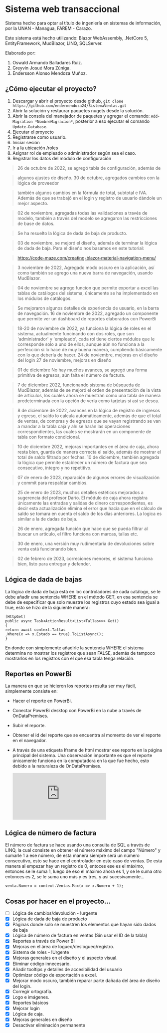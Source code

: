 # Sistema web transaccional

Sistema hecho para optar al título de ingeniería en sistemas de información, por la UNAN - Managua, FAREM - Carazo.

Este sistema está hecho utilizando: Blazor WebAssembly, .NetCore 5, EntityFramework, MudBlazor, LINQ, SQLServer.

Elaborado por:

1. Oswald Armando Balladares Ruiz.
2. Greyvin Josué Mora Zúniga.
3. Endersson Alonso Mendoza Muñoz.

## ¿Cómo ejecutar el proyecto?

1. Descargar y abrir el proyecto desde github, `git clone https://github.com/endermendoza24/SistemaVentas.git`
2. Abrir la solución y restaurar paquetes nugets desde la solución.
3. Abrir la consola del manejador de paquetes y agregar el comando: `Add-Migration *NombreMigracion*`, posterior a eso ejecutar el comando `Update-Database`.
4. Ejecutar el proyecto
5. Registrarse como usuario.
6. Iniciar sesión
7. Ir a la ubicación /roles
8. Asignar rol de empleado o administrador según sea el caso.
9. Registrar los datos del módulo de configuración

> 26 de octubre de 2022, se agregó tabla de configuración, además de

> algunos ajustes de diseño.
> 30 de octubre, agregados cambios con la lógica de proveedor

> también algunos cambios en la fórmula de total, subtotal e IVA. Además de que se trabajó en el login y registro de usuario dándole un mejor aspecto.

> 02 de noviembre, agregadas todas las validaciones a través de modelo, también a través del modelo se agregaron las restricciones de base de datos.

> Se ha resuelto la lógica de dada de baja de producto.

> 03 de noviembre, se mejoró el diseño, además de terminar la lógica de dada de baja. Para el diseño nos basamos en este tutorial:

> https://code-maze.com/creating-blazor-material-navigation-menu/

> 3 noviembre de 2022, Agregado modo oscuro en la aplicación, así como también se agrego una nueva barra de navegación, usando MudBlazor.

> 04 de noviembre se agrego funcion que permite exportar a excel las tablas de catálogos del sistema, únicamente se ha implementado en los módulos de catálogos.

> Se mejoraron algunos detalles de experiencia de usuario, en la barra de navegación.
> 16 de noviembre de 2022, agregado un componente que permite ver un dashboard de reportes elaborados con PowerBi

> 18-20 de noviembre de 2022, ya funciona la lógica de roles en el sistema, actualmente funcinando con dos roles, que son 'administrador' y 'empleado', cada rol tiene ciertos módulos que le corresponde solo a uno de ellos, aunque aún no funciona a la perfección si lo hace de muy buena manera, cumpliendo básicamente con lo que debería de hacer.
> 24 de noviembre, mejoras en el diseño del login
> 27 de noviembre, mejoras en diseño

> 01 de diciembre No hay muchos avances, se agregó una forma primitiva de egresos, aún falta el número de factura.

> 7 de diciembre 2022, funcionando sistema de búsqueda de MudBlazor, además de se mejoró el orden de presentación de la vista de artículos, los cuales ahora se muestran como una tabla de manera predeterminada con la opción de verla como tarjetas si así se desea.

> 8 de diciembre de 2022, avances en la lógica de registro de ingresos y egreso, el saldo lo calcula automáticamente, además de que el total de ventas, de compras y de egresos que se vayan registrando se van a mandar a la tabla caja y ahí se harán las operaciones correspondientes, las cuales se mostrarán en un componente de tabla con formato condicional.

> 10 de diciembre 2022, mejoras importantes en el área de caja, ahora resta bien, guarda de manera correcta el saldo, además de mostrar el total de saldo filtrado por fechas.
> 10 de diciembre, también agregada la lógica que permite establecer un número de factura que sea consecutivo, íntegro y no repetitivo.

> 07 de enero de 2023, reparación de algunos errores de visualización y commit para respaldar cambios.

> 25 de enero de 2023, muchos detalles estéticos mejorados a sugerencia del profesor Darío.
> El módulo de caja ahora registra únicamente las entradas y salidas de dinero correspondientes, es decir esta actualización elimina el error que hacía que en el cálculo de saldo se tomara en cuenta el saldo de los días anteriores. La logica es similar a la de dadas de baja.

> 26 de enero, agregada función que hace que se pueda filtrar al buscar un artículo, el filtro funciona con marcas, tallas etc.

> 30 de enero, una versión muy rudimentaria de devoluciones sobre venta está funcionando bien.

> 02 de febrero de 2023, correciones menores, el sistema funciona bien, listo para entregar y defender.

## Lógica de dada de bajas

La lógica de dada de baja está en loc controladores de cada catálogo, se le debe añadir una sentencia WHERE en el método GET, en esa sentencia se debe de especificar que solo muestre los registros cuyo estado sea igual a true, esto se hizo de la siguiente manera:

    [HttpGet]
    public async Task<ActionResult<List<Tallas>>> Get()
    {
    return await context.Tallas
    .Where(x => x.Estado == true).ToListAsync();
    }

En donde con simplemente añadirle la sentencia WHERE el sistema determina no mostrar los registros que sean FALSE, además de tampoco mostrarlos en los registros con el que esa tabla tenga relación.

## Reportes en PowerBi

La manera en que se hicieron los reportes resulta ser muy fácil, simplemente consiste en:

- Hacer el reporte en PowerBi.
- Conectar PowerBi desktop con PowerBi en la nube a través de OnDataPremises.
- Subir el reporte.
- Obtener el id del reporte que se encuentra al momento de ver el reporte en el navegador.
- A través de una etiqueta Iframe de html mostrar ese reporte en la página principal del sistema.
  Una observación importante es que el reporte únicamente funciona en la computadora en la que fue hecho, esto debido a la naturaleza de OnDataPremises.

    <iframe src="https://app.powerbi.com/reportEmbed?reportId=8eebb4ca-050b-43c0-88c0-30c7bc248a91&autoAuth=true" frameborder="0" allowtransparency="true"> </iframe>

## Lógica de número de factura

El número de factura se hace usando una consulta de SQL a través de LINQ, la cual consiste en obtener el número máximo del campo "Número" y sumarle 1 a ese número, de esta manera siempre será un número consecutivo, esto se hace en el controlador en este caso de ventas. De esta manera al empezar hay un registro de 0, entoces ese es el máximo, entonces se le suma 1, luego de eso el máximo ahora es 1, y se le suma otro entonces es 2, se le suma uno más y es tres, y así sucesivamente...

    venta.Numero = context.Ventas.Max(x => x.Numero + 1);

## Cosas por hacer en el proyecto...

- [ ] Lógica de cambios/devolución - !urgente
- [x] Lógica de dada de baja de producto
- [x] Páginas donde solo se muestren los elementos que hayan sido dados de baja
- [x] Lógica de número de factura en ventas (Sin usar el ID de la tabla)
- [x] Reportes a través de Power BI
- [x] Mejoras en el área de logueo/deslogueo/registro.
- [x] Sistema de roles - !Urgente
- [x] Mejoras generales en el diseño y el aspecto visual.
- [x] Eliminar código innecesario.
- [x] Añadir tooltips y detalles de accesibilidad del usuario
- [x] Optimizar código de exportación a excel.
- [x] Mejorar modo oscuro, también reparar parte dañada del área de diseño del login.
- [x] Corregir ortografía.
- [x] Logo e imágenes.
- [x] Reportes básicos
- [x] Mejorar login
- [x] Lógica de caja.
- [x] Mejoras generales en diseño
- [x] Desactivar eliminación permanente
